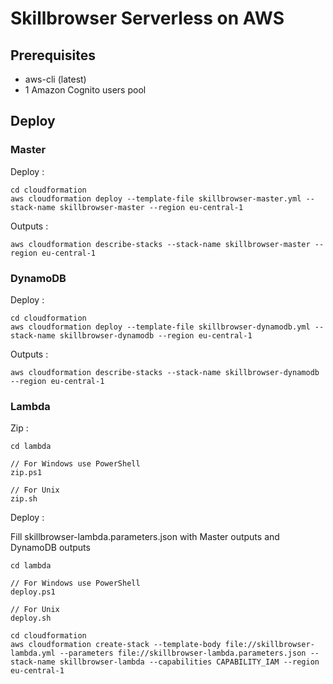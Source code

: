 # Skillbrowser Serverless on AWS

## Prerequisites

- aws-cli (latest)
- 1 Amazon Cognito users pool

## Deploy

### Master

Deploy :

    cd cloudformation
    aws cloudformation deploy --template-file skillbrowser-master.yml --stack-name skillbrowser-master --region eu-central-1

Outputs :

    aws cloudformation describe-stacks --stack-name skillbrowser-master --region eu-central-1

### DynamoDB

Deploy :

    cd cloudformation
    aws cloudformation deploy --template-file skillbrowser-dynamodb.yml --stack-name skillbrowser-dynamodb --region eu-central-1

Outputs :

    aws cloudformation describe-stacks --stack-name skillbrowser-dynamodb --region eu-central-1

### Lambda

Zip :

    cd lambda
    
    // For Windows use PowerShell
    zip.ps1
    
    // For Unix
    zip.sh

Deploy :

Fill skillbrowser-lambda.parameters.json with Master outputs and DynamoDB outputs

    cd lambda
        
    // For Windows use PowerShell
    deploy.ps1
        
    // For Unix
    deploy.sh
    
    cd cloudformation
    aws cloudformation create-stack --template-body file://skillbrowser-lambda.yml --parameters file://skillbrowser-lambda.parameters.json --stack-name skillbrowser-lambda --capabilities CAPABILITY_IAM --region eu-central-1
